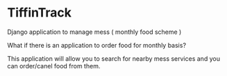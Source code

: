 # TiffinTrack
Django application to manage mess ( monthly food scheme )

What if there is an application to order food for monthly basis? 

This application will allow you to search for nearby mess services and you can order/canel food from them. 
